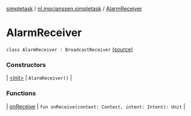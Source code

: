 [simpletask](../../index.md) / [nl.mpcjanssen.simpletask](../index.md) / [AlarmReceiver](.)

# AlarmReceiver

`class AlarmReceiver : BroadcastReceiver` [(source)](https://github.com/mpcjanssen/simpletask-android/blob/master/src/main/java/nl/mpcjanssen/simpletask/AlarmReceiver.kt#L9)

### Constructors

| [&lt;init&gt;](-init-.md) | `AlarmReceiver()` |

### Functions

| [onReceive](on-receive.md) | `fun onReceive(context: Context, intent: Intent): Unit` |

